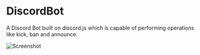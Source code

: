 # DiscordBot
A Discord Bot built on discord.js which is capable of performing operations like kick, ban and announce.

![Screenshot](http://url/to/img.png)
